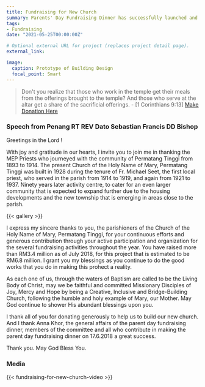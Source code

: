 ```yaml
---
title: Fundraising for New Church
summary: Parents' Day Fundraising Dinner has successfully launched and collected about RM2.1 millions.
tags:
- Fundraising
date: "2021-05-25T00:00:00Z"

# Optional external URL for project (replaces project detail page).
external_link:

image:
  caption: Prototype of Building Design
  focal_point: Smart
---
```


> Don't you realize that those who work in the temple get their meals from the offerings brought to the temple? And those who serve at the altar get a share of the sacrificial offerings. - [1 Corinthians 9:13]
[Make Donation Here](../donation-form)

### Speech from Penang RT REV Dato Sebastian Francis DD Bishop
Greetings in the Lord !

With joy and gratitude in our hearts, I invite you to join me in thanking the MEP Priests who journeyed with the community of Permatang Tinggi from 1893 to 1914. The present Church of the Holy Name of Mary, Permatang Tinggi was built in 1928 during the tenure of Fr. Michael Seet, the first local priest, who served in the parish from 1914 to 1919, and again from 1921 to 1937. Ninety years later activity centre, to cater for an even larger community that is expected to expand further due to the housing developments and the new township that is emerging in areas close to the parish.

{{< gallery >}}

I express my sincere thanks to you, the parishioners of the Church of the Holy Name of Mary, Permatang Tinggi, for your continuous efforts and generous contribution through your active participation and organization for the several fundraising activities throughout the year. You have raised more than RM3.4 million as of July 2018, for this project that is estimated to be RM6.8 million. I grant you my blessings as you continue to do the good works that you do in making this prohect a reality.

As each one of us, through the waters of Baptism are called to be the Living Body of Christ, may we be faithful and committed Missionary Disciples of Joy, Mercy and Hope by being a Creative, Inclusive and Bridge-Building Church, following the humble and holy example of Mary, our Mother. May God continue to shower His abundant blessings upon you.

I thank all of you for donating generously to help us to build our new church. And I thank Anna Khor, the general affairs of the parent day fundraising dinner, members of the committee and all who contribute in
making the parent day fundraising dinner on 17.6.2018 a great success.

Thank you. May God Bless You.

### Media
{{< fundraising-for-new-church-video >}}
